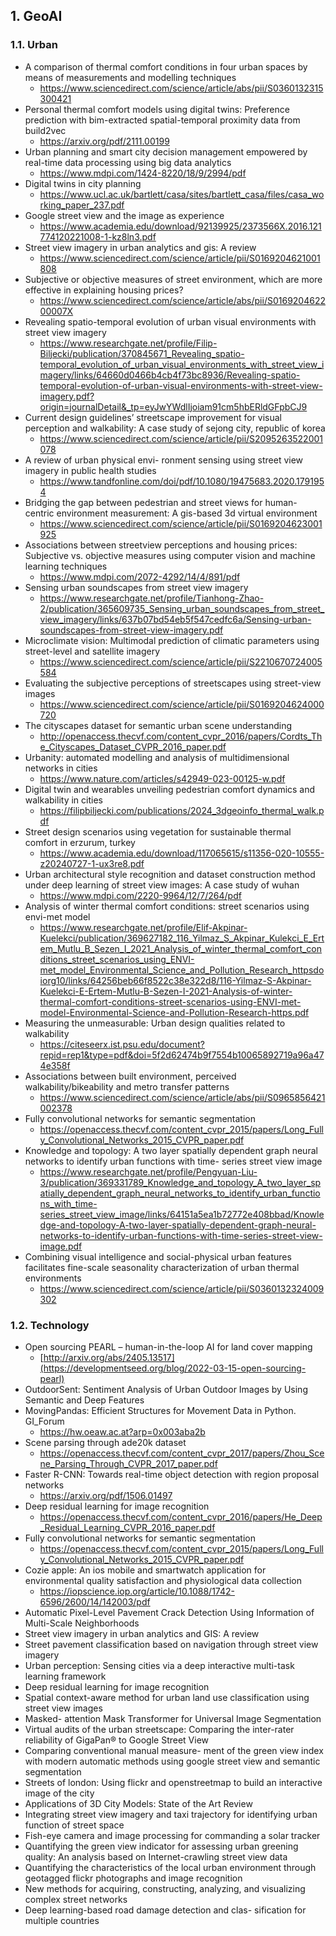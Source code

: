 ##  1. <a name='GeoAI'></a>GeoAI
###  1.1. <a name='Urban'></a>Urban
* A comparison of thermal comfort conditions in four urban spaces by means of measurements and modelling techniques 
  * https://www.sciencedirect.com/science/article/abs/pii/S0360132315300421
* Personal thermal comfort models using digital twins: Preference prediction with bim-extracted spatial-temporal proximity data from build2vec
  * https://arxiv.org/pdf/2111.00199
* Urban planning and smart city decision management empowered by real-time data processing using big data analytics
  * https://www.mdpi.com/1424-8220/18/9/2994/pdf
* Digital twins in city planning
  * https://www.ucl.ac.uk/bartlett/casa/sites/bartlett_casa/files/casa_working_paper_237.pdf
* Google street view and the image as experience
  * https://www.academia.edu/download/92139925/2373566X.2016.121774120221008-1-kz8ln3.pdf
* Street view imagery in urban analytics and gis: A review
  * https://www.sciencedirect.com/science/article/pii/S0169204621001808
* Subjective or objective measures of street environment, which are more effective in explaining housing prices?
  * https://www.sciencedirect.com/science/article/abs/pii/S016920462200007X
* Revealing spatio-temporal evolution of urban visual environments with street view imagery
  * https://www.researchgate.net/profile/Filip-Biljecki/publication/370845671_Revealing_spatio-temporal_evolution_of_urban_visual_environments_with_street_view_imagery/links/64660d0466b4cb4f73bc8936/Revealing-spatio-temporal-evolution-of-urban-visual-environments-with-street-view-imagery.pdf?origin=journalDetail&_tp=eyJwYWdlIjoiam91cm5hbERldGFpbCJ9
* Current design guidelines’ streetscape improvement for visual perception and walkability: A case study of sejong city, republic of korea
  * https://www.sciencedirect.com/science/article/pii/S2095263522001078
* A review of urban physical envi- ronment sensing using street view imagery in public health studies
  * https://www.tandfonline.com/doi/pdf/10.1080/19475683.2020.1791954
* Bridging the gap between pedestrian and street views for human-centric environment measurement: A gis-based 3d virtual environment
  * https://www.sciencedirect.com/science/article/pii/S0169204623001925
* Associations between streetview perceptions and housing prices: Subjective vs. objective measures using computer vision and machine learning techniques
  * https://www.mdpi.com/2072-4292/14/4/891/pdf
* Sensing urban soundscapes from street view imagery
  * https://www.researchgate.net/profile/Tianhong-Zhao-2/publication/365609735_Sensing_urban_soundscapes_from_street_view_imagery/links/637b07bd54eb5f547cedfc6a/Sensing-urban-soundscapes-from-street-view-imagery.pdf
* Microclimate vision: Multimodal prediction of climatic parameters using street-level and satellite imagery
  * https://www.sciencedirect.com/science/article/pii/S2210670724005584
* Evaluating the subjective perceptions of streetscapes using street-view images
  * https://www.sciencedirect.com/science/article/pii/S0169204624000720
* The cityscapes dataset for semantic urban scene understanding
  * http://openaccess.thecvf.com/content_cvpr_2016/papers/Cordts_The_Cityscapes_Dataset_CVPR_2016_paper.pdf
* Urbanity: automated modelling and analysis of multidimensional networks in cities
  * https://www.nature.com/articles/s42949-023-00125-w.pdf
* Digital twin and wearables unveiling pedestrian comfort dynamics and walkability in cities
  * https://filipbiljecki.com/publications/2024_3dgeoinfo_thermal_walk.pdf
* Street design scenarios using vegetation for sustainable thermal comfort in erzurum, turkey
  * https://www.academia.edu/download/117065615/s11356-020-10555-z20240727-1-ux3re8.pdf
* Urban architectural style recognition and dataset construction method under deep learning of street view images: A case study of wuhan
  * https://www.mdpi.com/2220-9964/12/7/264/pdf
* Analysis of winter thermal comfort conditions: street scenarios using envi-met model
  * https://www.researchgate.net/profile/Elif-Akpinar-Kuelekci/publication/369627182_116_Yilmaz_S_Akpinar_Kulekci_E_Ertem_Mutlu_B_Sezen_I_2021_Analysis_of_winter_thermal_comfort_conditions_street_scenarios_using_ENVI-met_model_Environmental_Science_and_Pollution_Research_httpsdoiorg10/links/64256beb66f8522c38e322d8/116-Yilmaz-S-Akpinar-Kuelekci-E-Ertem-Mutlu-B-Sezen-I-2021-Analysis-of-winter-thermal-comfort-conditions-street-scenarios-using-ENVI-met-model-Environmental-Science-and-Pollution-Research-https.pdf
* Measuring the unmeasurable: Urban design qualities related to walkability
  * https://citeseerx.ist.psu.edu/document?repid=rep1&type=pdf&doi=5f2d62474b9f7554b10065892719a96a474e358f
* Associations between built environment, perceived walkability/bikeability and metro transfer patterns
  * https://www.sciencedirect.com/science/article/abs/pii/S0965856421002378
* Fully convolutional networks for semantic segmentation
  * https://openaccess.thecvf.com/content_cvpr_2015/papers/Long_Fully_Convolutional_Networks_2015_CVPR_paper.pdf
* Knowledge and topology: A two layer spatially dependent graph neural networks to identify urban functions with time- series street view image
  * https://www.researchgate.net/profile/Pengyuan-Liu-3/publication/369331789_Knowledge_and_topology_A_two_layer_spatially_dependent_graph_neural_networks_to_identify_urban_functions_with_time-series_street_view_image/links/64151a5ea1b72772e408bbad/Knowledge-and-topology-A-two-layer-spatially-dependent-graph-neural-networks-to-identify-urban-functions-with-time-series-street-view-image.pdf
* Combining visual intelligence and social-physical urban features facilitates fine-scale seasonality characterization of urban thermal environments
  * https://www.sciencedirect.com/science/article/pii/S0360132324009302


###  1.2. <a name='Technology'></a>Technology
* Open sourcing PEARL – human-in-the-loop AI for land cover mapping
  * [http://arxiv.org/abs/2405.13517](https://developmentseed.org/blog/2022-03-15-open-sourcing-pearl)
* OutdoorSent: Sentiment Analysis of Urban Outdoor Images by Using Semantic and Deep Features
* MovingPandas: Efficient Structures for Movement Data in Python. GI_Forum
  * https://hw.oeaw.ac.at?arp=0x003aba2b
* Scene parsing through ade20k dataset
  * https://openaccess.thecvf.com/content_cvpr_2017/papers/Zhou_Scene_Parsing_Through_CVPR_2017_paper.pdf
* Faster R-CNN: Towards real-time object detection with region proposal networks
  * https://arxiv.org/pdf/1506.01497
* Deep residual learning for image recognition
  * https://openaccess.thecvf.com/content_cvpr_2016/papers/He_Deep_Residual_Learning_CVPR_2016_paper.pdf
* Fully convolutional networks for semantic segmentation
  * https://openaccess.thecvf.com/content_cvpr_2015/papers/Long_Fully_Convolutional_Networks_2015_CVPR_paper.pdf
* Cozie apple: An ios mobile and smartwatch application for environmental quality satisfaction and physiological data collection
  * https://iopscience.iop.org/article/10.1088/1742-6596/2600/14/142003/pdf
* Automatic Pixel-Level Pavement Crack Detection Using Information of Multi-Scale Neighborhoods
* Street view imagery in urban analytics and GIS: A review
* Street pavement classification based on navigation through street view imagery
* Urban perception: Sensing cities via a deep interactive multi-task learning framework
* Deep residual learning for image recognition
* Spatial context-aware method for urban land use classification using street view images
* Masked- attention Mask Transformer for Universal Image Segmentation
* Virtual audits of the urban streetscape: Comparing the inter-rater reliability of GigaPan® to Google Street View
* Comparing conventional manual measure- ment of the green view index with modern automatic methods using google street view and semantic segmentation
* Streets of london: Using flickr and openstreetmap to build an interactive image of the city
* Applications of 3D City Models: State of the Art Review
* Integrating street view imagery and taxi trajectory for identifying urban function of street space
* Fish-eye camera and image processing for commanding a solar tracker
* Quantifying the green view indicator for assessing urban greening quality: An analysis based on Internet-crawling street view data
* Quantifying the characteristics of the local urban environment through geotagged flickr photographs and image recognition
* New methods for acquiring, constructing, analyzing, and visualizing complex street networks
* Deep learning-based road damage detection and clas- sification for multiple countries
